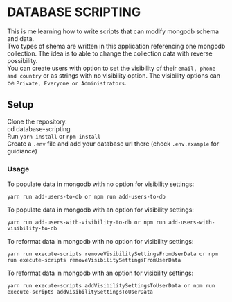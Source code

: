 # DATABASE SCRIPTING

This is me learning how to write scripts that can modify mongodb schema and data.  
Two types of shema are written in this application referencing one mongodb collection.   The idea is to able to change the collection data with reverse possibility.   
You can create users with option to set the visibility of their `email, phone and country` or as strings with no visibility option. The visibility options can be `Private, Everyone or Administrators`.

## Setup

Clone the repository.    
cd database-scripting       
Run `yarn install` or `npm install`    
Create a `.env` file and add your database url there (check `.env.example` for guidiance) 

### Usage

To populate data in mongodb with no option for visibility settings:
```
yarn run add-users-to-db or npm run add-users-to-db 
```

To populate data in mongodb with an option for visibility settings:
```
yarn run add-users-with-visibility-to-db or npm run add-users-with-visibility-to-db  
```

To reformat data in mongodb with no option for visibility settings:
```
yarn run execute-scripts removeVisibilitySettingsFromUserData or npm run execute-scripts removeVisibilitySettingsFromUserData 
```

To reformat data in mongodb with an option for visibility settings:
```
yarn run execute-scripts addVisibilitySettingsToUserData or npm run execute-scripts addVisibilitySettingsToUserData    
```
